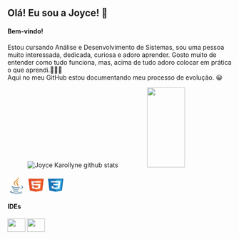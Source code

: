## Olá! Eu sou a Joyce! 👋
#### Bem-vindo!

 Estou cursando Análise e Desenvolvimento de Sistemas, sou uma pessoa muito interessada, dedicada, curiosa e adoro aprender. Gosto muito de entender como tudo funciona, mas, acima de tudo adoro colocar em prática o que aprendi.👩🏻‍💻 <br>
 Aqui no meu GitHub estou documentando meu processo de evolução. 😀<br>



<div align="center">  
  <img width="49%" height="195px" src="https://github-readme-stats.vercel.app/api?username=joycekarollyne&show_icons=true&count_private=true&hide_border=true&title_color=ff91a4&icon_color=ff91a4&text_color=c9d1d9&bg_color=0d1117" alt="Joyce Karollyne github stats" /> 
  <img  width="41%" height="180px" src="https://github-readme-stats.vercel.app/api/top-langs/?username=joycekarollyne&layout=compact&langs_count=7&theme=dracula"/> 
</div>




<div style="display: inline_block"><br>
  
 <img align="center" height="40"  width="40" src="https://github.com/joycekarollyne/joycekarollyne/blob/main/java.png?raw=true"/>
 <img align="center" alt="Rafa-HTML" height="30" width="40" src="https://raw.githubusercontent.com/devicons/devicon/master/icons/html5/html5-original.svg">
 <img align="center" alt="Rafa-CSS" height="30" width="40" src="https://raw.githubusercontent.com/devicons/devicon/master/icons/css3/css3-original.svg">
</div>


#### IDEs
<div style="display: inline_block">
 <img  align="center" height="30" width="40" src="https://cdn.jsdelivr.net/gh/devicons/devicon@latest/icons/intellij/intellij-original.svg">
 <img  align="center" height="30" width="40" src="https://cdn.jsdelivr.net/gh/devicons/devicon@latest/icons/vscode/vscode-original.svg"/>
</div>
  
          


